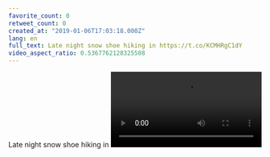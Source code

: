 ```yaml
---
favorite_count: 0
retweet_count: 0
created_at: "2019-01-06T17:03:18.000Z"
lang: en
full_text: Late night snow shoe hiking in https://t.co/KCMHRgC1dY
video_aspect_ratio: 0.5367762128325508
---
```


Late night snow shoe hiking in
![Embedded Video](https://twitter-media-coderbyheart.s3.eu-north-1.amazonaws.com/1081959403220320256-f-DZm0jt0KFWdXQv.mp4)

